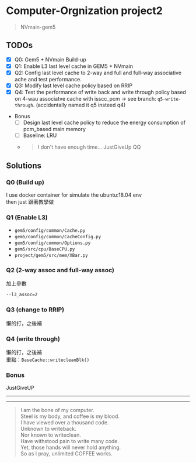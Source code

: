 # Computer-Orgnization project2
> NVmain-gem5

## TODOs
- [x] Q0: Gem5 + NVmain Build-up
- [x] Q1: Enable L3 last level cache in GEM5 + NVmain
- [x] Q2: Config last level cache to 2-way and full and full-way associative ache and test performance.
- [x] Q3: Modify last level cache policy based on RRIP
- [x] Q4: Test the performance of write back and write through policy based on 4-wau associatve cache with isscc_pcm
    -> see branch: `q5-write-through`. (accidentally named it q5 insteed q4)
- Bonus
    - [ ] Design last level cache policy to reduce the energy consumption of pcm_based main memory
    - [ ] Baseline: LRU
    - > I don't have enough time... JustGiveUp QQ

## Solutions

### Q0 (Build up)

I use docker container for simulate the ubuntu:18.04 env  
then just 跟著教學做

### Q1 (Enable L3)

- `gem5/config/common/Cache.py`
- `gem5/config/common/CacheConfig.py`
- `gem5/config/common/Options.py`
- `gem5/src/cpu/BaseCPU.py`
- `project/gem5/src/mem/XBar.py`

### Q2 (2-way assoc and full-way assoc)

加上參數
```bash
--l3_assoc=2
```

### Q3 (change to RRIP)

懶的打，之後補

### Q4 (write through)

懶的打，之後補 \
重點：`BaseCache::writecleanBlk()`

### Bonus

JustGiveUP

---
---
> I am the bone of my computer. \
> Steel is my body, and coffee is my blood. \
> I have viewed over a thousand code. \
> Unknown to writeback. \
> Nor known to writeclean. \
> Have withstood pain to write many code. \
> Yet, those hands will never hold anything. \
> So as I pray, unlimited COFFEE works.
